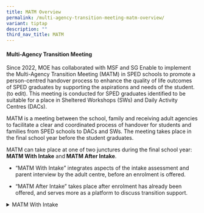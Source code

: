 ```yaml
---
title: MATM Overview
permalink: /multi-agency-transition-meeting-matm-overview/
variant: tiptap
description: ""
third_nav_title: MATM
---
```

<h4>Multi-Agency Transition Meeting</h4>
<p>Since 2022, MOE has collaborated with MSF and SG Enable to implement the
Multi-Agency Transition Meeting (MATM) in SPED schools to promote a person-centred
handover process to enhance the quality of life outcomes of SPED graduates
by supporting the aspirations and needs of the student. (to edit). This
meeting is conducted for SPED graduates identified to be suitable for a
place in Sheltered Workshops (SWs) and Daily Activity Centres (DACs).</p>
<p>MATM is a meeting between the school, family and receiving adult agencies
to facilitate a clear and coordinated process of handover for students
and families from SPED schools to DACs and SWs. The meeting takes place
in the final school year before the student graduates.</p>
<p>MATM can take place at one of two junctures during the final school year: <strong>MATM With Intake</strong> and<strong> MATM After Intake</strong>.</p>
<ul data-tight="true" class="tight">
<li>
<p>“MATM With Intake” integrates aspects of the intake assessment and parent
interview by the adult centre, before an enrolment is offered.</p>
</li>
<li>
<p>“MATM After Intake” takes place after enrolment has already been offered,
and serves more as a platform to discuss transition support. &nbsp;&nbsp;</p>
</li>
</ul>
<div data-type="detailGroup" class="isomer-accordion-group isomer-accordion isomer-accordion-white">
<details class="isomer-details">
<summary>MATM With Intake</summary>
<div data-type="detailsContent" class="isomer-details-content">
<p></p>
<p>MATM is conducted with Intake Assessment and Family Interview process
before an enrolment is offered to the student.</p>
<p></p>
<p><strong>Key Features &amp; Benefits</strong>
</p>
<p>MATM With Intake allows adult centres to gain more holistic understanding
of the student and family to:</p>
<p></p>
<ul data-tight="true" class="tight">
<li>
<p>Support assessment suitability for enrolment, and</p>
</li>
<li>
<p>Plan for appropriate programmes and supports to meet his/her needs and
aspirations</p>
<p></p>
</li>
</ul>
<p>MATM agenda integrates aspects of intake assessment and interview process
by seeking information required about the student and from the family through:</p>
<p></p>
<ul data-tight="true" class="tight">
<li>
<p>Student’s sharing</p>
</li>
<li>
<p>School’s sharing</p>
</li>
<li>
<p>Family’s sharing</p>
</li>
</ul>
<p></p>
<p>The remaining intake assessment and/or family interview can be arranged
to take place after MATM, either within the same day or on a different
day.</p>
<p></p>
<p><strong>Suitable For</strong>
</p>
<p>Students and families who require significant support and may find it
challenging to participate in a direct assessment and interview format
by adult centres. &nbsp;<em>&nbsp;</em>
</p>
</div>
</details>
</div>
<p></p>
<p></p>
<p></p>